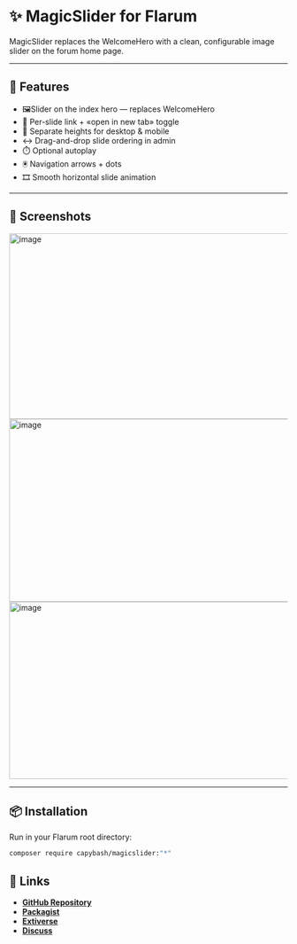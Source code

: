 # ✨ MagicSlider for Flarum
MagicSlider replaces the WelcomeHero with a clean, configurable image slider on the forum home page.

---

## 🚀 Features
- 🖼️Slider on the index hero — replaces WelcomeHero
- 🔗 Per-slide link + «open in new tab» toggle
- 📱 Separate heights for desktop & mobile
- ↔️ Drag-and-drop slide ordering in admin
- ⏱️ Optional autoplay
- 🖲️ Navigation arrows + dots
- 🎞️ Smooth horizontal slide animation

---

## 📸 Screenshots
<img width="850" height="335" alt="image" src="https://github.com/user-attachments/assets/ea383f5c-7dce-4e8d-84e2-d35cd27237f3" />
<img width="850" height="330" alt="image" src="https://github.com/user-attachments/assets/a66d5751-b024-4302-8c49-f7aafd3e3d7b" />
<img width="850" height="320" alt="image" src="https://github.com/user-attachments/assets/99e77985-e820-42e4-9800-18df63722eb1" />

---

## 📦 Installation
Run in your Flarum root directory:
```bash
composer require capybash/magicslider:"*"
```

## 🔗 Links
- [**GitHub Repository**](https://github.com/capybash/magicslider)  
- [**Packagist**](https://packagist.org/packages/capybash/magicslider)  
- [**Extiverse**](https://extiverse.com/extension/capybash/magicslider)
- [**Discuss**](https://discuss.flarum.org/d/38302-magicslider-smooth-and-customizable-hero-slider)
